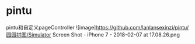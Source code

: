 # pintu
pintu和自定义pageController
![image]https://github.com/lanlansexinzi/pintu/园园拼图/Simulator Screen Shot - iPhone 7 - 2018-02-07 at 17.08.26.png

